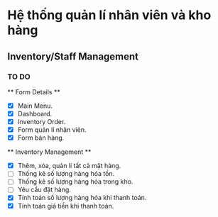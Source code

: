 # Hệ thống quản lí nhân viên và kho hàng
## Inventory/Staff Management
### TO DO
** Form Details **
- [x] Main Menu.
- [x] Dashboard.
- [x] Inventory Order.
- [x] Form quản lí nhân viên.
- [x] Form bán hàng.

** Inventory Management **
- [x] Thêm, xóa, quản lí tất cả mặt hàng.
- [ ] Thống kê số lượng hàng hóa tồn.
- [ ] Thống kê số lượng hàng hóa trong kho.
- [ ] Yêu cầu đặt hàng.
- [x] Tính toán số lượng hàng hóa khi thanh toán.
- [x] Tính toán giá tiền khi thanh toán.
